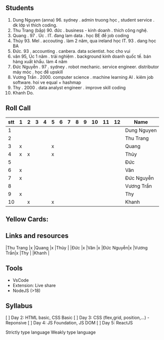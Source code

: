 ## Students
1. Dung Nguyen (anna) 96. sydney . admin truong học , student service . dk lớp vì thích coding.
2. Thu Trang (bắp) 90. đức . business - kinh doanh . thích công nghệ. 
3. Quang . 97 . Úc . IT. đang lam data . học BE để job coding
4. Thủy 93. Mel . accouting . làm 2 năm, qua ireland học IT. 93 . dang học BA
5. Đức. 93 . accounting . canbera. data scientist. hoc cho vui
6. vân 95, Úc 1 năm . trải nghiệm . background kinh doanh quốc tế. bán hàng xuất khẩu. làm 4 năm 
7. Đức Nguyễn . 97 . sydney . robot mechanic. service engineer. distributor máy móc . học để upskill
8. Vương Trần . 2000. computer science . machine learning AI . kiêm job software. hoi ve equal + hashmap
9. Thy . 2000 . data analyst engineer . improve skill coding
9. Khanh Do.

## Roll Call
| stt | 1 | 2 | 3 | 4 | 5 | 6 | 7 | 8 | 9 | 10 | 11 | 12 | Name |
|---|---|---|---|---|---|---|---|---|---|---|---|---|---|
|1  |   |   |   |   |   |   |   |   |   |   |   |   |Dung Nguyen   |
|2  |   |   |   |   |   |   |   |   |   |   |   |   |Thu Trang |
|3  | x |   |   |   | x |   |   |   |   |   |   |   |Quang |
|4  | x | x |   |   | x |   |   |   |   |   |   |   |Thủy  |
|5  |   |   |   |   |   |   |   |   |   |   |   |   |Đức   |
|6  | x |   |   |   |   |   |   |   |   |   |   |   |Vân   |
|7  | x |   |   |   |   |   |   |   |   |   |   |   |Đức Nguyễn|
|8  |   |   |   |   |   |   |   |   |   |   |   |   |Vương Trần|
|9  | x |   |   |   |   |   |   |   |   |   |   |   |Thy   |
|10 |   | x |   |   | x |   |   |   |   |   |   |   |Khanh   |

## Yellow Cards:

## Links and resources
|Thu Trang |x
|Quang |x
|Thủy  |
|Đức   |x
|Vân   |x
|Đức Nguyễn|x
|Vương Trần|x
|Thy   |
|Khanh   |

## Tools
- VsCode
- Extension: Live share
- NodeJS (>18)


## Syllabus

[ ] Day 2: HTML basic, CSS Basic
[ ] Day 3: CSS (flex,grid, position,...) - Reponsive
[ ] Day 4: JS Foundation, JS DOM
[ ] Day 5: ReactJS
 
Strictly type language
Weakly type language